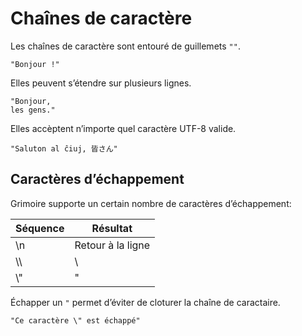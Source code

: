 # Chaînes de caractère

Les chaînes de caractère sont entouré de guillemets `""`.
```grimoire
"Bonjour !"
```

Elles peuvent s’étendre sur plusieurs lignes.
```grimoire
"Bonjour,
les gens."
```

Elles accèptent n’importe quel caractère UTF-8 valide.
```grimoire
"Saluton al ĉiuj, 皆さん"
```

## Caractères d’échappement
Grimoire supporte un certain nombre de caractères d’échappement:

|Séquence|Résultat|
|-|-|
|\n|Retour à la ligne|
|\\\\ |\\ |
|\\"|"|

Échapper un `"` permet d’éviter de cloturer la chaîne de caractaire.
```grimoire
"Ce caractère \" est échappé"
```